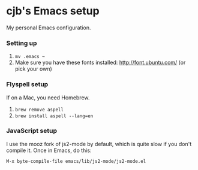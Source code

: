 cjb's Emacs setup
=================

My personal Emacs configuration.

### Setting up ###

1. `mv .emacs ~`
1. Make sure you have these fonts installed: http://font.ubuntu.com/
(or pick your own)


### Flyspell setup ###

If on a Mac, you need Homebrew.

1. `brew remove aspell`
1. `brew install aspell --lang=en`


### JavaScript setup ###

I use the mooz fork of js2-mode by default, which is quite slow if you don't compile it. Once in Emacs, do this:

`M-x byte-compile-file emacs/lib/js2-mode/js2-mode.el`

